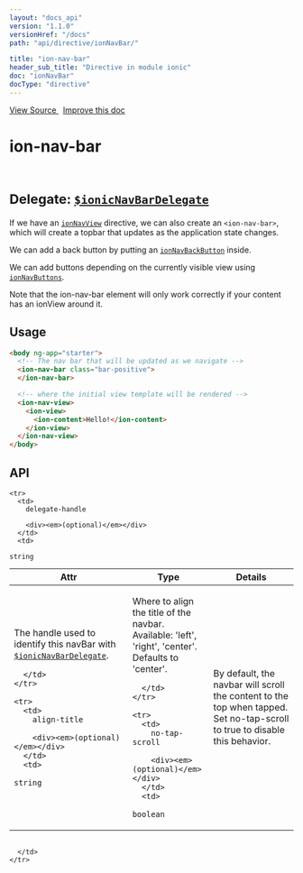 ```yaml
---
layout: "docs_api"
version: "1.1.0"
versionHref: "/docs"
path: "api/directive/ionNavBar/"

title: "ion-nav-bar"
header_sub_title: "Directive in module ionic"
doc: "ionNavBar"
docType: "directive"
---
```


<div class="improve-docs">
  <a href='http://github.com/driftyco/ionic/tree/1.x/js/angular/directive/navBar.js#L2'>
    View Source
  </a>
  &nbsp;
  <a href='http://github.com/driftyco/ionic/edit/master/js/angular/directive/navBar.js#L2'>
    Improve this doc
  </a>
</div>




<h1 class="api-title">

  ion-nav-bar



<br/>
<small>
  Delegate: <a href="/docs/api/service/$ionicNavBarDelegate/"><code>$ionicNavBarDelegate</code></a>
</small>

</h1>





If we have an <a href="/docs/api/directive/ionNavView/"><code>ionNavView</code></a> directive, we can also create an
`<ion-nav-bar>`, which will create a topbar that updates as the application state changes.

We can add a back button by putting an <a href="/docs/api/directive/ionNavBackButton/"><code>ionNavBackButton</code></a> inside.

We can add buttons depending on the currently visible view using
<a href="/docs/api/directive/ionNavButtons/"><code>ionNavButtons</code></a>.

Note that the ion-nav-bar element will only work correctly if your content has an
ionView around it.








  
<h2 id="usage">Usage</h2>
  
```html
<body ng-app="starter">
  <!-- The nav bar that will be updated as we navigate -->
  <ion-nav-bar class="bar-positive">
  </ion-nav-bar>

  <!-- where the initial view template will be rendered -->
  <ion-nav-view>
    <ion-view>
      <ion-content>Hello!</ion-content>
    </ion-view>
  </ion-nav-view>
</body>
```
  
  
<h2 id="api" style="clear:both;">API</h2>

<table class="table" style="margin:0;">
  <thead>
    <tr>
      <th>Attr</th>
      <th>Type</th>
      <th>Details</th>
    </tr>
  </thead>
  <tbody>
    
    <tr>
      <td>
        delegate-handle
        
        <div><em>(optional)</em></div>
      </td>
      <td>
        
  <code>string</code>
      </td>
      <td>
        <p>The handle used to identify this navBar
with <a href="/docs/api/service/$ionicNavBarDelegate/"><code>$ionicNavBarDelegate</code></a>.</p>

        
      </td>
    </tr>
    
    <tr>
      <td>
        align-title
        
        <div><em>(optional)</em></div>
      </td>
      <td>
        
  <code>string</code>
      </td>
      <td>
        <p>Where to align the title of the navbar.
Available: &#39;left&#39;, &#39;right&#39;, &#39;center&#39;. Defaults to &#39;center&#39;.</p>

        
      </td>
    </tr>
    
    <tr>
      <td>
        no-tap-scroll
        
        <div><em>(optional)</em></div>
      </td>
      <td>
        
  <code>boolean</code>
      </td>
      <td>
        <p>By default, the navbar will scroll the content
to the top when tapped.  Set no-tap-scroll to true to disable this behavior.</p>
<p></table><br/></p>

        
      </td>
    </tr>
    
  </tbody>
</table>

  

  






